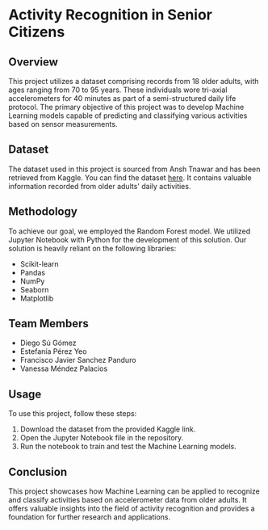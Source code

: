 # Activity Recognition in Senior Citizens

## Overview
This project utilizes a dataset comprising records from 18 older adults, with ages ranging from 70 to 95 years. These individuals wore tri-axial accelerometers for 40 minutes as part of a semi-structured daily life protocol. The primary objective of this project was to develop Machine Learning models capable of predicting and classifying various activities based on sensor measurements.

## Dataset
The dataset used in this project is sourced from Ansh Tnawar and has been retrieved from Kaggle. You can find the dataset [here](https://www.kaggle.com/datasets/anshtanwar/adult-subjects-70-95-years-activity-recognition). It contains valuable information recorded from older adults' daily activities.

## Methodology
To achieve our goal, we employed the Random Forest model. We utilized Jupyter Notebook with Python for the development of this solution. Our solution is heavily reliant on the following libraries: 

- Scikit-learn
- Pandas
- NumPy
- Seaborn
- Matplotlib

## Team Members
- Diego Sú Gómez
- Estefanía Pérez Yeo
- Francisco Javier Sanchez Panduro
- Vanessa Méndez Palacios

## Usage
To use this project, follow these steps:

1. Download the dataset from the provided Kaggle link.
2. Open the Jupyter Notebook file in the repository.
3. Run the notebook to train and test the Machine Learning models.

## Conclusion

This project showcases how Machine Learning can be applied to recognize and classify activities based on accelerometer data from older adults. It offers valuable insights into the field of activity recognition and provides a foundation for further research and applications.
